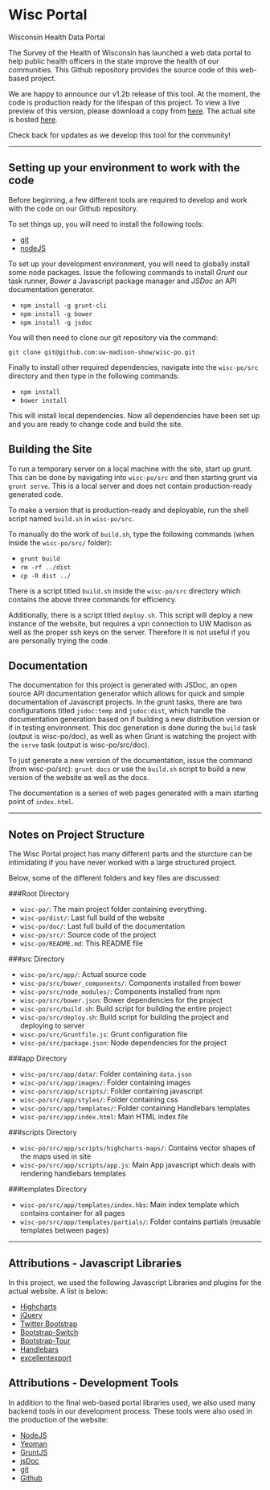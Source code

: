 Wisc Portal
=====

Wisconsin Health Data Portal

The Survey of the Health of Wisconsin has launched a web data portal to help
public health officers in the state improve the health of our communities. This
Github repository provides the source code of this web-based project.

We are happy to announce our v1.2b release of this tool. At the moment, the code
is production ready for the lifespan of this project. To view a live preview of
this version, please download a copy from
[here](https://github.com/uw-madison-show/wisc-po/releases/tag/v1.2-b "Version 1.2b Release").
The actual site is hosted [here](wwwtest.show.wisc.edu/data/ "Wisc Portal").

Check back for updates as we develop this tool for the community!

***

Setting up your environment to work with the code
---

Before beginning, a few different tools are required to develop and work with
the code on our Github repository.

To set things up, you will need to install the following tools:
- [git](http://git-scm.com/downloads "Git")
- [nodeJS](http://nodejs.org/download/ "nodeJS")

To set up your development environment, you will need to globally install
some node packages. Issue the following commands to install _Grunt_ our task runner,
_Bower_ a Javascript package manager and _JSDoc_ an API documentation generator.

- `npm install -g grunt-cli`
- `npm install -g bower`
- `npm install -g jsdoc`

You will then need to clone our git repository via the command:

`git clone git@github.com:uw-madison-show/wisc-po.git`

Finally to install other required dependencies, navigate into the `wisc-po/src`
directory and then type in the following commands:

- `npm install`
- `bower install`

This will install local dependencies. Now all dependencies have been set up and
you are ready to change code and build the site.

Building the Site
---

To run a temporary server on a local machine with the site, start up grunt. This
can be done by navigating into `wisc-po/src` and then starting grunt via
`grunt serve`. This is a local server and does not contain production-ready
generated code.

To make a version that is production-ready and deployable, run the shell script
named `build.sh` in `wisc-po/src`.

To manually do the work of `build.sh`, type the following commands (when inside
the `wisc-po/src/` folder):
- `grunt build`
- `rm -rf ../dist`
- `cp -R dist ../`

There is a script titled `build.sh` inside the `wisc-po/src` directory which
contains the above three commands for efficiency.

Additionally, there is a script titled `deploy.sh`. This script will deploy a new
instance of the website, but requires a vpn connection to UW Madison as well as
the proper ssh keys on the server. Therefore it is not useful if you are
personally trying the code.

Documentation
---

The documentation for this project is generated with JSDoc, an open source API
documentation generator which allows for quick and simple documentation of
Javascript projects. In the grunt tasks, there are two configurations titled
`jsdoc:temp` and `jsdoc:dist`, which handle the documentation generation based on
if building a new distribution version or if in testing environment. This doc
generation is done during the `build` task (output is wisc-po/doc), as well as
when Grunt is watching the project with the `serve` task (output is wisc-po/src/doc).

To just generate a new version of the documentation, issue the command
(from wisc-po/src): `grunt docs` or use the `build.sh` script to build a new
version of the website as well as the docs.

The documentation is a series of web pages generated with a main starting point of `index.html`.

***

Notes on Project Structure
---

The Wisc Portal project has many different parts and the sturcture can be
intimidating if you have never worked with a large structured project.

Below, some of the different folders and key files are discussed:

###Root Directory
- `wisc-po/`: The main project folder containing everything.
- `wisc-po/dist/`: Last full build of the website
- `wisc-po/doc/`: Last full build of the documentation
- `wisc-po/src/`: Source code of the project
- `wisc-po/README.md`: This README file

###src Directory
- `wisc-po/src/app/`: Actual source code
- `wisc-po/src/bower_components/`: Components installed from bower
- `wisc-po/src/node_modules/`: Components installed from npm
- `wisc-po/src/bower.json`: Bower dependencies for the project
- `wisc-po/src/build.sh`: Build script for building the entire project
- `wisc-po/src/deploy.sh`: Build script for building the project and deploying
  to server
- `wisc-po/src/Gruntfile.js`: Grunt configuration file
- `wisc-po/src/package.json`: Node dependencies for the project

###app Directory
- `wisc-po/src/app/data/`: Folder containing `data.json`
- `wisc-po/src/app/images/`: Folder containing images
- `wisc-po/src/app/scripts/`: Folder containing javascript
- `wisc-po/src/app/styles/`: Folder containing css
- `wisc-po/src/app/templates/`: Folder containing Handlebars templates
- `wisc-po/src/app/index.html`: Main HTML index file

###scripts Directory
- `wisc-po/src/app/scripts/highcharts-maps/`: Contains vector shapes of the maps
  used in site
- `wisc-po/src/app/scripts/app.js`: Main App javascript which deals with
  rendering handlebars templates

###templates Directory
- `wisc-po/src/app/templates/index.hbs`: Main index template which contains
  container for all pages
- `wisc-po/src/app/templates/partials/`: Folder contains partials (reusable
  templates between pages)

***

Attributions - Javascript Libraries
---

In this project, we used the following Javascript Libraries and plugins for the
actual website. A list is below:

- [Highcharts](http://www.highcharts.com/ "Highcharts")
- [jQuery](http://jquery.com/ "jQuery")
- [Twitter Bootstrap](http://getbootstrap.com/ "Twitter Bootstrap")
- [Bootstrap-Switch](http://www.bootstrap-switch.org/ "Boostrap-Switch")
- [Bootstrap-Tour](http://bootstraptour.com/ "Bootstrap Tour")
- [Handlebars](http://handlebarsjs.com/ "Handlebars")
- [excellentexport](https://github.com/jmaister/excellentexport "excellentexport")

Attributions - Development Tools
---

In addition to the final web-based portal libraries used, we also used many
backend tools in our development process. These tools were also used in the
production of the website:

- [NodeJS](https://nodejs.org/ "NodeJS")
- [Yeoman](http://yeoman.io/ "Yeoman")
- [GruntJS](http://gruntjs.com/ "GruntJS")
- [jsDoc](http://usejsdoc.org/ "jsDoc")
- [git](http://git-scm.com/ "git")
- [Github](https://github.com/ "Github")
